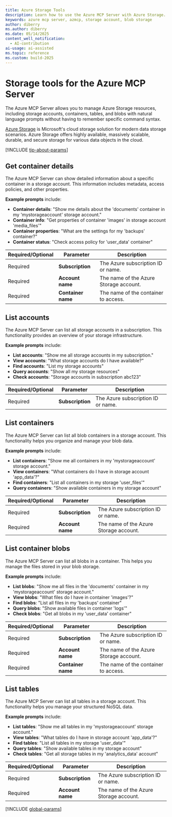 ```yaml
---
title: Azure Storage Tools 
description: Learn how to use the Azure MCP Server with Azure Storage.
keywords: azure mcp server, azmcp, storage account, blob storage
author: diberry
ms.author: diberry
ms.date: 05/14/2025
content_well_notification: 
  - AI-contribution
ai-usage: ai-assisted
ms.topic: reference
ms.custom: build-2025
--- 
```

# Storage tools for the Azure MCP Server

The Azure MCP Server allows you to manage Azure Storage resources, including storage accounts, containers, tables, and blobs with natural language prompts without having to remember specific command syntax.

[Azure Storage](/azure/storage/common/storage-introduction) is Microsoft's cloud storage solution for modern data storage scenarios. Azure Storage offers highly available, massively scalable, durable, and secure storage for various data objects in the cloud.

[!INCLUDE [tip-about-params](../includes/tools/parameter-consideration.md)]

## Get container details

The Azure MCP Server can show detailed information about a specific container in a storage account. This information includes metadata, access policies, and other properties.

**Example prompts** include:

- **Container details**: "Show me details about the 'documents' container in my 'mystorageaccount' storage account."
- **Container info**: "Get properties of container 'images' in storage account 'media_files'"
- **Container properties**: "What are the settings for my 'backups' container?"
- **Container status**: "Check access policy for 'user_data' container"

| Required/Optional | Parameter | Description |
|-------------------|-----------|-------------|
| Required | **Subscription** | The Azure subscription ID or name. |
| Required | **Account name** | The name of the Azure Storage account. |
| Required | **Container name** | The name of the container to access. |

## List accounts

The Azure MCP Server can list all storage accounts in a subscription. This functionality provides an overview of your storage infrastructure.

**Example prompts** include:

- **List accounts**: "Show me all storage accounts in my subscription."
- **View accounts**: "What storage accounts do I have available?"
- **Find accounts**: "List my storage accounts"
- **Query accounts**: "Show all my storage resources"
- **Check accounts**: "Storage accounts in subscription abc123"

| Required/Optional | Parameter | Description |
|-------------------|-----------|-------------|
| Required | **Subscription** | The Azure subscription ID or name. |

## List containers

The Azure MCP Server can list all blob containers in a storage account. This functionality helps you organize and manage your blob data.

**Example prompts** include:

- **List containers**: "Show me all containers in my 'mystorageaccount' storage account."
- **View containers**: "What containers do I have in storage account 'app_data'?"
- **Find containers**: "List all containers in my storage 'user_files'"
- **Query containers**: "Show available containers in my storage account"

| Required/Optional | Parameter | Description |
|-------------------|-----------|-------------|
| Required | **Subscription** | The Azure subscription ID or name. |
| Required | **Account name** | The name of the Azure Storage account. |

## List container blobs

The Azure MCP Server can list all blobs in a container. This helps you manage the files stored in your blob storage.

**Example prompts** include:

- **List blobs**: "Show me all files in the 'documents' container in my 'mystorageaccount' storage account."
- **View blobs**: "What files do I have in container 'images'?"
- **Find blobs**: "List all files in my 'backups' container"
- **Query blobs**: "Show available files in container 'logs'"
- **Check blobs**: "Get all blobs in my 'user_data' container"

| Required/Optional | Parameter | Description |
|-------------------|-----------|-------------|
| Required | **Subscription** | The Azure subscription ID or name. |
| Required | **Account name** | The name of the Azure Storage account. |
| Required | **Container name** | The name of the container to access. |

## List tables

The Azure MCP Server can list all tables in a storage account. This functionality helps you manage your structured NoSQL data.

**Example prompts** include:

- **List tables**: "Show me all tables in my 'mystorageaccount' storage account."
- **View tables**: "What tables do I have in storage account 'app_data'?"
- **Find tables**: "List all tables in my storage 'user_data'"
- **Query tables**: "Show available tables in my storage account"
- **Check tables**: "Get all storage tables in my 'analytics_data' account"

| Required/Optional | Parameter | Description |
|-------------------|-----------|-------------|
| Required | **Subscription** | The Azure subscription ID or name. |
| Required | **Account name** | The name of the Azure Storage account. |

[!INCLUDE [global-params](../includes/tools/global-parameters-link.md)]